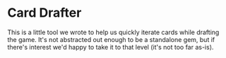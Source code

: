 # Card Drafter

This is a little tool we wrote to help us quickly iterate cards while drafting the game.
It's not abstracted out enough to be a standalone gem, but if there's interest we'd happy to take it to that level (it's not too far as-is).
